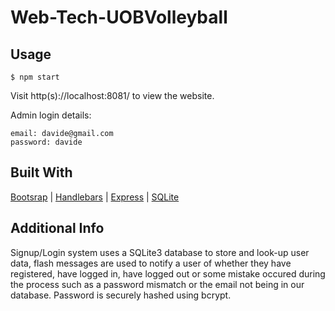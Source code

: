 # Web-Tech-UOBVolleyball

## Usage 
```
$ npm start
```
Visit http(s)://localhost:8081/ to view the website.

Admin login details:

```
email: davide@gmail.com
password: davide
```

## Built With 
[Bootsrap](https://github.com/topics/bootstrap) | [Handlebars](https://github.com/handlebars-lang/handlebars.js)  | [Express](https://github.com/topics/express)  | [SQLite](https://www.sqlite.org/index.html)

## Additional Info
Signup/Login system uses a SQLite3 database to store and look-up user data, flash messages are used to notify
a user of whether they have registered, have logged in, have logged out or some mistake occured during the process
such as a password mismatch or the email not being in our database. Password is securely hashed using bcrypt.
